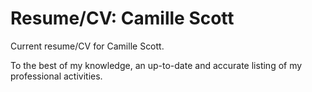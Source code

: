 Resume/CV: Camille Scott
======

Current resume/CV for Camille Scott.

To the best of my knowledge, an up-to-date and accurate listing of my professional activities.
